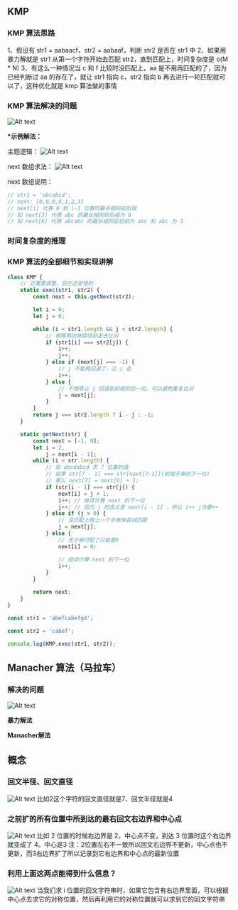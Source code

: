 ## KMP
### KMP 算法思路

1、假设有 str1 = aabaacf，str2 = aabaaf，判断 str2 是否在 str1 中
2、如果用暴力解就是 str1 从第一个字符开始去匹配 str2，直到匹配上，时间复杂度是 o(M \* N)
3、有这么一种情况当 c 和 f 比较时没匹配上，aa 是不用再匹配的了，因为已经判断过 aa 的存在了，就让 str1 指向 c，str2 指向 b 再去进行一轮匹配就可以了，这种优化就是 kmp 算法做的事情

### KMP 算法解决的问题

![Alt text](image.png)

**\*示例解法：**

主题逻辑：
![Alt text](image-1.png)

next 数组求法：
![Alt text](image-2.png)

next 数组说明：

```javascript
// str1 = 'abcabcd';
// next: [0,0,0,0,1,2,3]
// next[i] 代表 0 到 i-1 位置的最长相同前后缀
// 如 next[3] 代表 abc 的最长相同前后缀为 0
// 如 next[6] 代表 abcabc 的最长相同前后缀为 abc 和 abc 为 3
```

### 时间复杂度的推理

### KMP 算法的全部细节和实现讲解

```javascript
class KMP {
    // 还需要调整，现在还是错的
    static exec(str1, str2) {
        const next = this.getNext(str2);

        let i = 0;
        let j = 0;

        while (i < str1.length && j < str2.length) {
            // 相等两边继续往前走去比对
            if (str1[i] === str2[j]) {
                i++;
                j++;
            } else if (next[j] === -1) {
                // j 不能再回退了，让 i 走
                i++;
            } else {
                // 不相等让 j 回退到前缀的后一位，可以避免重复比对
                j = next[j];
            }
        }
        return j === str2.length ? i - j : -1;
    }

    static getNext(str) {
        const next = [-1, 0];
        let i = 2,
            j = next[i - 1];
        while (i < str.length) {
            // 如 abcdabcd 求 7 位置的值
            // 如果 str[7 - 1] === str[next[7-1]](前缀子串的下一位)
            // 那么 next[7] = next[6] + 1;
            if (str[i - 1] === str[j]) {
                next[i] = j + 1;
                i++; // 继续计算 next 的下一位
                j++; // 因为 j 的含义是 next[i - 1] ，所以 i++ j也要++
            } else if (j > 0) {
                // 没匹配上用上一个子串来尝试匹配
                j = next[j];
            } else {
                // 无子串可配了只能是0
                next[i] = 0;

                // 继续计算 next 的下一位
                i++;
            }
        }

        return next;
    }
}

const str1 = 'abefcabefgd';

const str2 = 'cabef';

console.log(KMP.exec(str1, str2));
```


## Manacher 算法（马拉车）
### 解决的问题
![Alt text](image-3.png)

**暴力解法**

**Manacher解法**

## 概念
### 回文半径、回文直径
![Alt text](image-4.png)
比如2这个字符的回文直径就是7、回文半径就是4

### 之前扩的所有位置中所到达的最右回文右边界和中心点
![Alt text](image-5.png)
比如 2 位置的时候右边界是 2，中心点不变，到达 3 位置时这个右边界就变成了 4。中心是3
注：2位置左右不一致所以回文右边界不更新，中心点也不更新，而3右边界扩了所以记录到它右边界和中心点的最新位置

### 利用上面这两点能得到什么信息？
![Alt text](image-6.png)
当我们求 i 位置的回文字符串时，如果它包含有右边界里面，可以根据中心点去求它的对称位置，然后再利用它的对称位置就可以求到它的回文字符串